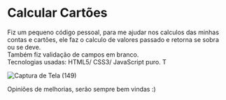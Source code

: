 # Calcular Cartões
Fiz um pequeno código pessoal, para me ajudar nos calculos das minhas contas e cartões, ele faz o calculo de valores passado e retorna se sobra ou se deve.
<br> Também fiz validação de campos em branco.
<br> Tecnologias usadas: HTML5/ CSS3/ JavaScript puro. 
T

![Captura de Tela (149)](https://user-images.githubusercontent.com/100319158/192357044-074d3b1a-9453-48c6-bd7a-51c2ee1df07d.png)


Opiniões de melhorias, serão sempre bem vindas :)
